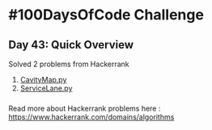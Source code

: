 # #100DaysOfCode Challenge
## Day 43: Quick Overview
Solved 2 problems from Hackerrank  
1. [CavityMap.py](https://github.com/divyatejakotteti/100DaysOfCode/blob/master/Day%2043/CavityMap.py)
3. [ServiceLane.py](https://github.com/divyatejakotteti/100DaysOfCode/blob/master/Day%2043/ServiceLane.py)
### 
Read more about Hackerrank problems here : https://www.hackerrank.com/domains/algorithms